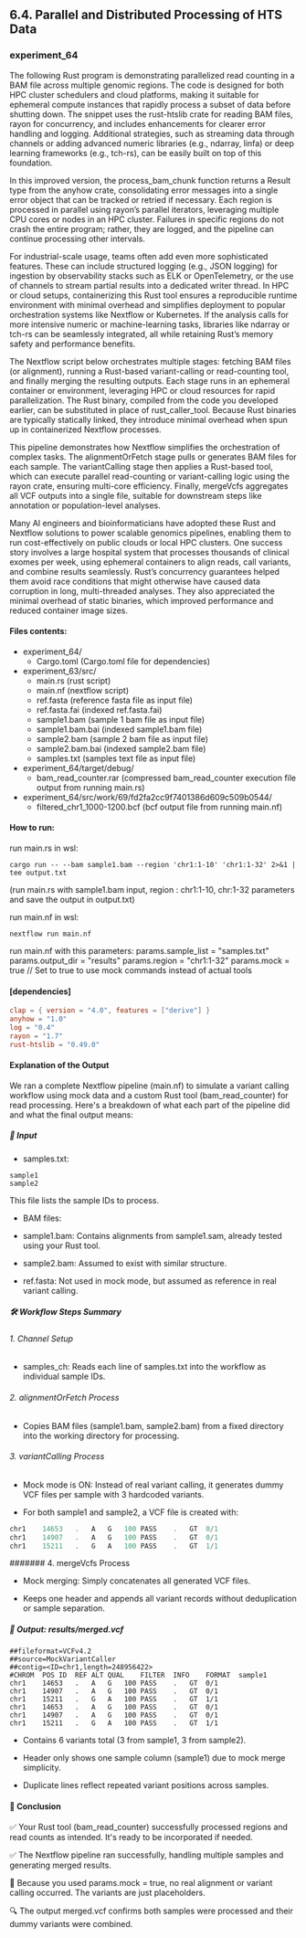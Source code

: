 ## 6.4. Parallel and Distributed Processing of HTS Data

### experiment_64

The following Rust program is demonstrating parallelized read counting in a BAM file across multiple genomic regions. The code is designed for both HPC cluster schedulers and cloud platforms, making it suitable for ephemeral compute instances that rapidly process a subset of data before shutting down. The snippet uses the rust-htslib crate for reading BAM files, rayon for concurrency, and includes enhancements for clearer error handling and logging. Additional strategies, such as streaming data through channels or adding advanced numeric libraries (e.g., ndarray, linfa) or deep learning frameworks (e.g., tch-rs), can be easily built on top of this foundation.

In this improved version, the process_bam_chunk function returns a Result type from the anyhow crate, consolidating error messages into a single error object that can be tracked or retried if necessary. Each region is processed in parallel using rayon’s parallel iterators, leveraging multiple CPU cores or nodes in an HPC cluster. Failures in specific regions do not crash the entire program; rather, they are logged, and the pipeline can continue processing other intervals.

For industrial-scale usage, teams often add even more sophisticated features. These can include structured logging (e.g., JSON logging) for ingestion by observability stacks such as ELK or OpenTelemetry, or the use of channels to stream partial results into a dedicated writer thread. In HPC or cloud setups, containerizing this Rust tool ensures a reproducible runtime environment with minimal overhead and simplifies deployment to popular orchestration systems like Nextflow or Kubernetes. If the analysis calls for more intensive numeric or machine-learning tasks, libraries like ndarray or tch-rs can be seamlessly integrated, all while retaining Rust’s memory safety and performance benefits.

The Nextflow script below orchestrates multiple stages: fetching BAM files (or alignment), running a Rust-based variant-calling or read-counting tool, and finally merging the resulting outputs. Each stage runs in an ephemeral container or environment, leveraging HPC or cloud resources for rapid parallelization. The Rust binary, compiled from the code you developed earlier, can be substituted in place of rust_caller_tool. Because Rust binaries are typically statically linked, they introduce minimal overhead when spun up in containerized Nextflow processes.

This pipeline demonstrates how Nextflow simplifies the orchestration of complex tasks. The alignmentOrFetch stage pulls or generates BAM files for each sample. The variantCalling stage then applies a Rust-based tool, which can execute parallel read-counting or variant-calling logic using the rayon crate, ensuring multi-core efficiency. Finally, mergeVcfs aggregates all VCF outputs into a single file, suitable for downstream steps like annotation or population-level analyses.

Many AI engineers and bioinformaticians have adopted these Rust and Nextflow solutions to power scalable genomics pipelines, enabling them to run cost-effectively on public clouds or local HPC clusters. One success story involves a large hospital system that processes thousands of clinical exomes per week, using ephemeral containers to align reads, call variants, and combine results seamlessly. Rust’s concurrency guarantees helped them avoid race conditions that might otherwise have caused data corruption in long, multi-threaded analyses. They also appreciated the minimal overhead of static binaries, which improved performance and reduced container image sizes.

#### Files contents:
* experiment_64/
  * Cargo.toml (Cargo.toml file for dependencies)
* experiment_63/src/
  * main.rs (rust script)
  * main.nf (nextflow script)
  * ref.fasta (reference fasta file as input file)
  * ref.fasta.fai (indexed ref.fasta.fai)
  * sample1.bam (sample 1 bam file as input file)
  * sample1.bam.bai (indexed sample1.bam file)
  * sample2.bam (sample 2 bam file as input file)
  * sample2.bam.bai (indexed sample2.bam file)
  * samples.txt (samples text file as input file)
* experiment_64/target/debug/
  * bam_read_counter.rar (compressed bam_read_counter execution file output from running main.rs)
* experiment_64/src/work/69/fd2fa2cc9f7401386d609c509b0544/
  * filtered_chr1_1000-1200.bcf (bcf output file from running main.nf)

#### How to run:

run main.rs in wsl:

```wsl
cargo run -- --bam sample1.bam --region 'chr1:1-10' 'chr1:1-32' 2>&1 | tee output.txt
```

(run main.rs with sample1.bam input, region : chr1:1-10, chr:1-32 parameters and save the output in output.txt)

run main.nf in wsl:

```wsl
nextflow run main.nf
```

run main.nf with this parameters:
params.sample_list = "samples.txt"
params.output_dir = "results"
params.region = "chr1:1-32"
params.mock = true  // Set to true to use mock commands instead of actual tools

#### [dependencies]

```toml
clap = { version = "4.0", features = ["derive"] }
anyhow = "1.0"
log = "0.4"
rayon = "1.7"
rust-htslib = "0.49.0"
```

#### Explanation of the Output
We ran a complete Nextflow pipeline (main.nf) to simulate a variant calling workflow using mock data and a custom Rust tool (bam_read_counter) for read processing. Here's a breakdown of what each part of the pipeline did and what the final output means:

##### 🧪 Input

* samples.txt:

```text
sample1
sample2
```

This file lists the sample IDs to process.

* BAM files:

 * sample1.bam: Contains alignments from sample1.sam, already tested using your Rust tool.

 * sample2.bam: Assumed to exist with similar structure.

* ref.fasta: Not used in mock mode, but assumed as reference in real variant calling.

##### 🛠️ Workflow Steps Summary

###### 1. Channel Setup

* samples_ch: Reads each line of samples.txt into the workflow as individual sample IDs.

###### 2. alignmentOrFetch Process

* Copies BAM files (sample1.bam, sample2.bam) from a fixed directory into the working directory for processing.

###### 3. variantCalling Process
* Mock mode is ON: Instead of real variant calling, it generates dummy VCF files per sample with 3 hardcoded variants.

* For both sample1 and sample2, a VCF file is created with:

```rust
chr1	14653	.	A	G	100	PASS	.	GT	0/1
chr1	14907	.	A	G	100	PASS	.	GT	0/1
chr1	15211	.	G	A	100	PASS	.	GT	1/1
```

####### 4. mergeVcfs Process

* Mock merging: Simply concatenates all generated VCF files.

* Keeps one header and appends all variant records without deduplication or sample separation.

##### 📄 Output: results/merged.vcf

```text
##fileformat=VCFv4.2
##source=MockVariantCaller
##contig=<ID=chr1,length=248956422>
#CHROM	POS	ID	REF	ALT	QUAL	FILTER	INFO	FORMAT	sample1
chr1	14653	.	A	G	100	PASS	.	GT	0/1
chr1	14907	.	A	G	100	PASS	.	GT	0/1
chr1	15211	.	G	A	100	PASS	.	GT	1/1
chr1	14653	.	A	G	100	PASS	.	GT	0/1
chr1	14907	.	A	G	100	PASS	.	GT	0/1
chr1	15211	.	G	A	100	PASS	.	GT	1/1
```

* Contains 6 variants total (3 from sample1, 3 from sample2).

* Header only shows one sample column (sample1) due to mock merge simplicity.

* Duplicate lines reflect repeated variant positions across samples.

#### 🧾 Conclusion

✅ Your Rust tool (bam_read_counter) successfully processed regions and read counts as intended. It's ready to be incorporated if needed.

✅ The Nextflow pipeline ran successfully, handling multiple samples and generating merged results.

🧪 Because you used params.mock = true, no real alignment or variant calling occurred. The variants are just placeholders.

🔍 The output merged.vcf confirms both samples were processed and their dummy variants were combined.

